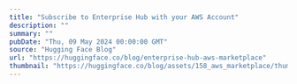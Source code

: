 ```yaml
---
title: "Subscribe to Enterprise Hub with your AWS Account"
description: ""
summary: ""
pubDate: "Thu, 09 May 2024 00:00:00 GMT"
source: "Hugging Face Blog"
url: "https://huggingface.co/blog/enterprise-hub-aws-marketplace"
thumbnail: "https://huggingface.co/blog/assets/158_aws_marketplace/thumbnail.jpg"
---
```


